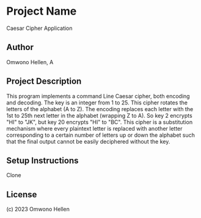 # Project Name
Caesar Cipher Application

## Author
Omwono Hellen, A

## Project Description
This program implements a command Line Caesar cipher, both encoding and decoding. The key is an integer from 1 to 25. This cipher rotates the letters of the alphabet (A to Z). The encoding replaces each letter with the 1st to 25th next letter in the alphabet (wrapping Z to A). So key 2 encrypts "HI" to "JK", but key 20 encrypts "HI" to "BC". 
This cipher is a substitution mechanism where every plaintext letter is replaced with another letter corresponding to a certain number of letters up or down the alphabet such that the final output cannot be easily deciphered without the key.

## Setup Instructions
Clone 

## License
(c) 2023 Omwono Hellen
